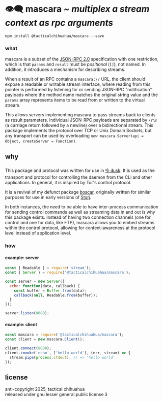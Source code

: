 # 👁️‍🗨️ mascara ~ *multiplex a stream context as rpc arguments*

```
npm install @tacticalchihuahua/mascara --save
```

### what

mascara is a subset of the [JSON-RPC 2.0](http://www.jsonrpc.org/specification) 
specification with one restriction, which is that `params` and `result` must 
be *positional* (`[]`), not named. In addition, it introduces a mechanism for 
describing streams.

When a result of an RPC contains a `mascara://` URL, the client should expose a 
readable or writable stream interface, where reading from this pointer is 
performed by listening for or sending JSON-RPC "notification" payloads 
where the method name matches the original string value and the `params` 
array represents items to be read from or written to the virtual stream.

This allows servers implementing mascara to pass streams back to clients as 
result parameters. Individual JSON-RPC payloads are separated by `\r\n` (a 
carriage return followed by a newline) over a bidirectional stream. This 
package implements the protocol over TCP or Unix Domain Sockets, but any transport
can be used by overloading `new mascara.Server(api = Object, createServer = Function)`.

## why

This package and protocol was written for use in [🝰 dusk](https://rundusk.org). It is
used as the transport and protocol for controlling the daemon from the CLI and other 
applications. In general, it is inspired by Tor's control protocol. 

It is a revival of my defunct package [boscar](https://www.npmjs.com/package/boscar), 
originally written for similar purposes for use in early versions of 
[Storj](https://storj.io). 

In both instances, the need to be able to have inter-process communication for sending
control commands as well as streaming data in and out is why this package exists. Instead
of having two connection channels (one for control and one for data, like FTP), mascara 
allows you to embed streams within the control protocol, allowing for context-awareness 
at the protocol level instead of application level.

### how

#### example: server

```js
const { Readable } = require('stream');
const { Server } = require('@tacticalchihuahua/mascara');

const server = new Server({
  echo: function(data, callback) {
    const buffer = Buffer.from(data);
    callback(null, Readable.from(buffer));
  }
});

server.listen(8080);
```

#### example: client

```js
const mascara = require('@tacticalchihuahua/mascara');
const client = new mascara.Client();

client.connect(8080);
client.invoke('echo', ['hello world'], (err, stream) => {
  stream.pipe(process.stdout); // => 'hello world'
});
```

## license

anti-copyright 2025, tactical chihuahua  
released under gnu lesser general public license 3
